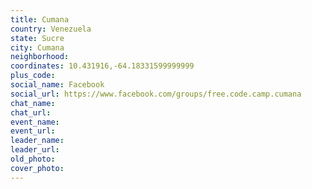 ```yaml
---
title: Cumana
country: Venezuela
state: Sucre
city: Cumana
neighborhood: 
coordinates: 10.431916,-64.18331599999999
plus_code:
social_name: Facebook
social_url: https://www.facebook.com/groups/free.code.camp.cumana
chat_name:
chat_url:
event_name:
event_url:
leader_name:
leader_url:
old_photo: 
cover_photo:
---
```

